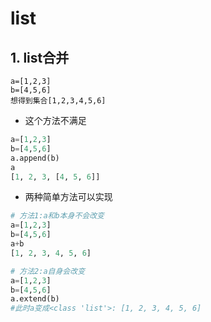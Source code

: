 list
==

## 1. list合并

```
a=[1,2,3]
b=[4,5,6]
想得到集合[1,2,3,4,5,6]
```

- 这个方法不满足
```py
a=[1,2,3]
b=[4,5,6]
a.append(b)
a
[1, 2, 3, [4, 5, 6]]
```

- 两种简单方法可以实现
```py
# 方法1:a和b本身不会改变
a=[1,2,3]
b=[4,5,6]
a+b
[1, 2, 3, 4, 5, 6]

# 方法2:a自身会改变
a=[1,2,3]
b=[4,5,6]
a.extend(b)
#此时a变成<class 'list'>: [1, 2, 3, 4, 5, 6]
```
